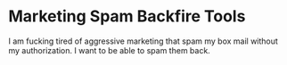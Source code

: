 # Marketing Spam Backfire Tools
I am fucking tired of aggressive marketing that spam my box mail without my authorization. I want to be able to spam them back.
